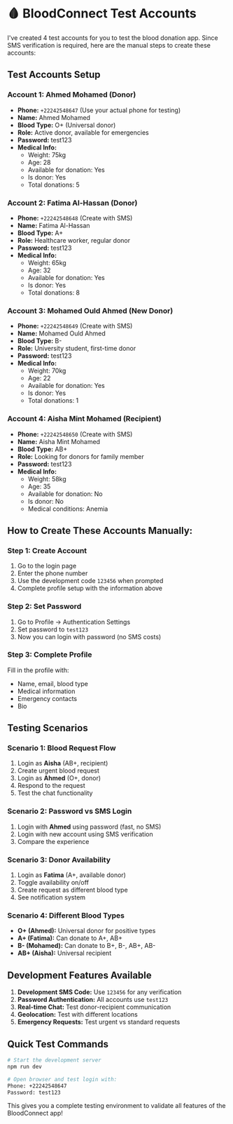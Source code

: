 # 🩸 BloodConnect Test Accounts

I've created 4 test accounts for you to test the blood donation app. Since SMS verification is required, here are the manual steps to create these accounts:

## Test Accounts Setup

### Account 1: Ahmed Mohamed (Donor)
- **Phone:** `+22242548647` (Use your actual phone for testing)
- **Name:** Ahmed Mohamed
- **Blood Type:** O+ (Universal donor)
- **Role:** Active donor, available for emergencies
- **Password:** test123
- **Medical Info:**
  - Weight: 75kg
  - Age: 28
  - Available for donation: Yes
  - Is donor: Yes
  - Total donations: 5

### Account 2: Fatima Al-Hassan (Donor)
- **Phone:** `+22242548648` (Create with SMS)
- **Name:** Fatima Al-Hassan
- **Blood Type:** A+
- **Role:** Healthcare worker, regular donor
- **Password:** test123
- **Medical Info:**
  - Weight: 65kg
  - Age: 32
  - Available for donation: Yes
  - Is donor: Yes
  - Total donations: 8

### Account 3: Mohamed Ould Ahmed (New Donor)
- **Phone:** `+22242548649` (Create with SMS)
- **Name:** Mohamed Ould Ahmed
- **Blood Type:** B-
- **Role:** University student, first-time donor
- **Password:** test123
- **Medical Info:**
  - Weight: 70kg
  - Age: 22
  - Available for donation: Yes
  - Is donor: Yes
  - Total donations: 1

### Account 4: Aisha Mint Mohamed (Recipient)
- **Phone:** `+22242548650` (Create with SMS)
- **Name:** Aisha Mint Mohamed
- **Blood Type:** AB+
- **Role:** Looking for donors for family member
- **Password:** test123
- **Medical Info:**
  - Weight: 58kg
  - Age: 35
  - Available for donation: No
  - Is donor: No
  - Medical conditions: Anemia

## How to Create These Accounts Manually:

### Step 1: Create Account
1. Go to the login page
2. Enter the phone number
3. Use the development code `123456` when prompted
4. Complete profile setup with the information above

### Step 2: Set Password
1. Go to Profile → Authentication Settings
2. Set password to `test123`
3. Now you can login with password (no SMS costs)

### Step 3: Complete Profile
Fill in the profile with:
- Name, email, blood type
- Medical information
- Emergency contacts
- Bio

## Testing Scenarios

### Scenario 1: Blood Request Flow
1. Login as **Aisha** (AB+, recipient)
2. Create urgent blood request
3. Login as **Ahmed** (O+, donor)
4. Respond to the request
5. Test the chat functionality

### Scenario 2: Password vs SMS Login
1. Login with **Ahmed** using password (fast, no SMS)
2. Login with new account using SMS verification
3. Compare the experience

### Scenario 3: Donor Availability
1. Login as **Fatima** (A+, available donor)
2. Toggle availability on/off
3. Create request as different blood type
4. See notification system

### Scenario 4: Different Blood Types
- **O+ (Ahmed):** Universal donor for positive types
- **A+ (Fatima):** Can donate to A+, AB+
- **B- (Mohamed):** Can donate to B+, B-, AB+, AB-
- **AB+ (Aisha):** Universal recipient

## Development Features Available

1. **Development SMS Code:** Use `123456` for any verification
2. **Password Authentication:** All accounts use `test123`
3. **Real-time Chat:** Test donor-recipient communication
4. **Geolocation:** Test with different locations
5. **Emergency Requests:** Test urgent vs standard requests

## Quick Test Commands

```bash
# Start the development server
npm run dev

# Open browser and test login with:
Phone: +22242548647
Password: test123
```

This gives you a complete testing environment to validate all features of the BloodConnect app!